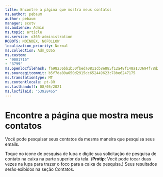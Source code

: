 ```yaml
---
title: Encontre a página que mostra meus contatos
ms.author: pebaum
author: pebaum
manager: scotv
ms.audience: Admin
ms.topic: article
ms.service: o365-administration
ROBOTS: NOINDEX, NOFOLLOW
localization_priority: Normal
ms.collection: Adm_O365
ms.custom:
- "9001715"
- "3799"
ms.openlocfilehash: fa98236bb1b30fbeda0811cb8e885f12a48f148a133694f78d2029489bf2be24
ms.sourcegitcommit: b5f7da89a650d2915dc652449623c78be6247175
ms.translationtype: MT
ms.contentlocale: pt-BR
ms.lasthandoff: 08/05/2021
ms.locfileid: "53928465"
---
```

# <a name="find-the-page-that-shows-my-contacts"></a>Encontre a página que mostra meus contatos

Você pode pesquisar seus contatos da mesma maneira que pesquisa seus emails.
 
Toque no ícone de pesquisa de lupa e digite sua solicitação de pesquisa de contato na caixa na parte superior da tela. (**Protip**: Você pode tocar duas vezes na lupa para trazer o foco para a caixa de pesquisa.) Seus resultados serão exibidos na seção Contatos.
